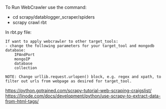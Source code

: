To Run WebCrawler use the command:
- cd scrapy/datablogger_scraper/spiders
- scrapy crawl rbt

In rbt.py file:

    If want to apply webcrawler to other target_tools:
    - change the following parameters for your target_tool and mongodb database:
        IPAndPort 
        mongoIP  
        database 
        collection 

    NOTE: Change urllib.request.urlopen() block, e.g. regex and xpath, to filter out urls from webpage as desired for target_tool.

https://python.gotrained.com/scrapy-tutorial-web-scraping-craigslist/
https://linode.com/docs/development/python/use-scrapy-to-extract-data-from-html-tags/